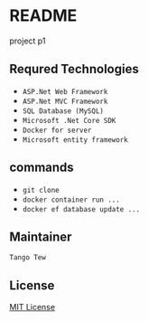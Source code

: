 # README

project p1


## Requred Technologies
- `ASP.Net Web Framework`
- `ASP.Net MVC Framework`
- `SQL Database (MySQL)`
- `Microsoft .Net Core SDK`
- `Docker for server`
- `Microsoft entity framework`

## commands
- `git clone`
- `docker container run ...`
- `docker ef database update ...`

## Maintainer

    Tango Tew


## License
[MIT License](https://github.com/2002-24-dotnet/training-code/blob/master/LICENSE)
